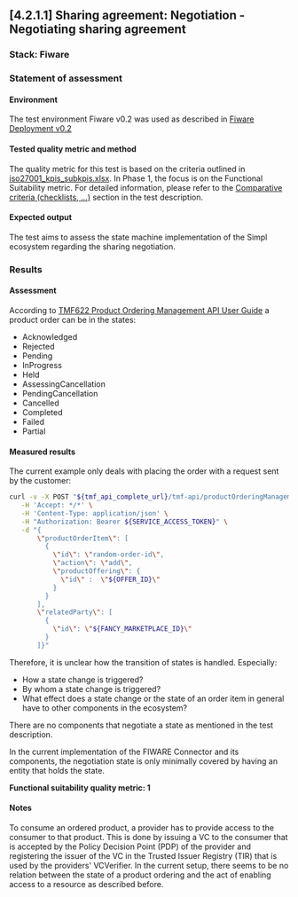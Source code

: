 ## [4.2.1.1] Sharing agreement: Negotiation - Negotiating sharing agreement

### Stack: Fiware

### Statement of assessment

#### Environment

The test environment Fiware v0.2 was used as described in [Fiware Deployment v0.2](/deployment/fiware/README.md)

#### Tested quality metric and method

The quality metric for this test is based on the criteria outlined in [iso27001_kpis_subkpis.xlsx](../../../../../design_decisions/background_info/iso27001_kpis_subkpis.xlsx). In Phase 1, the focus is on the Functional Suitability metric. For detailed information, please refer to the [Comparative criteria (checklists, ...)](./test.md#comparative-criteria-checklists-) section in the test description.

#### Expected output
The test aims to assess the state machine implementation of the Simpl ecosystem regarding the sharing negotiation.

### Results

#### Assessment

According to [TMF622 Product Ordering Management API User Guide](https://www.tmforum.org/resources/specifications/tmf622-product-ordering-management-api-user-guide-v5-0-0/)
a product order can be in the states:

- Acknowledged
- Rejected
- Pending
- InProgress
- Held
- AssessingCancellation
- PendingCancellation
- Cancelled
- Completed
- Failed
- Partial

#### Measured results

The current example only deals with placing the order with a request sent by the customer:

```sh
curl -v -X POST "${tmf_api_complete_url}/tmf-api/productOrderingManagement/v4/productOrder" \
   -H 'Accept: */*' \
   -H 'Content-Type: application/json' \
   -H "Authorization: Bearer ${SERVICE_ACCESS_TOKEN}" \
   -d "{
       \"productOrderItem\": [
         {
           \"id\": \"random-order-id\",
           \"action\": \"add\",
           \"productOffering\": {
             \"id\" :  \"${OFFER_ID}\"
           }
         }  
       ],
       \"relatedParty\": [
         {
           \"id\": \"${FANCY_MARKETPLACE_ID}\"
         }
       ]}"
```

Therefore, it is unclear how the transition of states is handled. Especially:

- How a state change is triggered?
- By whom a state change is triggered?
- What effect does a state change or the state of an order item in general have to other components in the ecosystem?

There are no components that negotiate a state as mentioned in the test description.

In the current implementation of the FIWARE Connector and its components, the negotiation state is only minimally covered by having an entity that holds the state.

**Functional suitability quality metric: 1**

#### Notes

To consume an ordered product, a provider has to provide access to the consumer to that product.
This is done by issuing a VC to the consumer that is accepted by the Policy Decision Point (PDP) of the provider and registering the issuer of the VC in the Trusted Issuer Registry (TIR) that is used by the providers' VCVerifier.
In the current setup, there seems to be no relation between the state of a product ordering and the act of enabling access to a resource as described before.